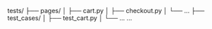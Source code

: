 tests/
├── pages/
│   ├── cart.py
│   ├── checkout.py
│   └── ...
├── test_cases/
│   ├── test_cart.py
│   └── ...
...
